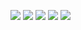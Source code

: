 ![](https://pp.userapi.com/c824501/v824501067/4d2c3/8v-wmbnUyds.jpg)
![](https://pp.userapi.com/c824501/v824501067/4d2cd/2572F_PkL38.jpg)
![](https://pp.userapi.com/c824501/v824501067/4d2d7/YWThSWWQAO8.jpg)
![](https://pp.userapi.com/c824501/v824501067/4d2e1/lPhXmZ4iM5U.jpg)
![](https://pp.userapi.com/c824501/v824501067/4d2eb/PCdZOKf8Cww.jpg)
